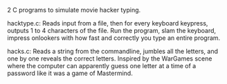 2 C programs to simulate movie hacker typing.

hacktype.c: Reads input from a file, then for every keyboard keypress, outputs 1 to 4 characters of the file. Run the program, slam the keyboard, impress onlookers with how fast and correctly you type an entire program.

hacks.c: Reads a string from the commandline, jumbles all the letters, and one by one reveals the correct letters. Inspired by the WarGames scene where the computer can apparently guess one letter at a time of a password like it was a game of Mastermind.
